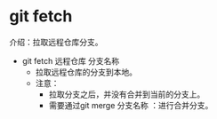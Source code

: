 # git fetch
介绍：拉取远程仓库分支。
- git fetch 远程仓库  分支名称
    - 拉取远程仓库的分支到本地。
    - 注意：
        - 拉取分支之后，并没有合并到当前的分支上。
        - 需要通过git merge 分支名称 ：进行合并分支。 
